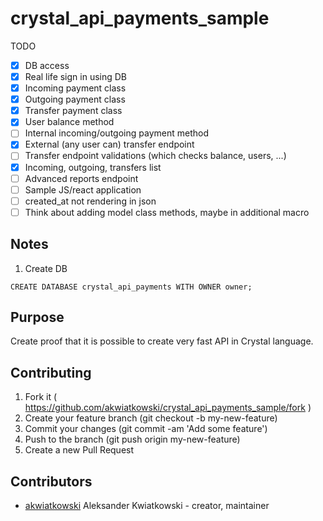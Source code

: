# crystal_api_payments_sample

TODO

- [x] DB access
- [x] Real life sign in using DB
- [x] Incoming payment class
- [x] Outgoing payment class
- [x] Transfer payment class
- [x] User balance method
- [ ] Internal incoming/outgoing payment method
- [x] External (any user can) transfer endpoint
- [ ] Transfer endpoint validations (which checks balance, users, ...)
- [x] Incoming, outgoing, transfers list
- [ ] Advanced reports endpoint
- [ ] Sample JS/react application
- [ ] created_at not rendering in json
- [ ] Think about adding model class methods, maybe in additional macro

## Notes

1. Create DB

`CREATE DATABASE crystal_api_payments WITH OWNER owner;`

## Purpose

Create proof that it is possible to create very fast API in Crystal language.

## Contributing

1. Fork it ( https://github.com/akwiatkowski/crystal_api_payments_sample/fork )
2. Create your feature branch (git checkout -b my-new-feature)
3. Commit your changes (git commit -am 'Add some feature')
4. Push to the branch (git push origin my-new-feature)
5. Create a new Pull Request

## Contributors

- [akwiatkowski](https://github.com/akwiatkowski) Aleksander Kwiatkowski - creator, maintainer
